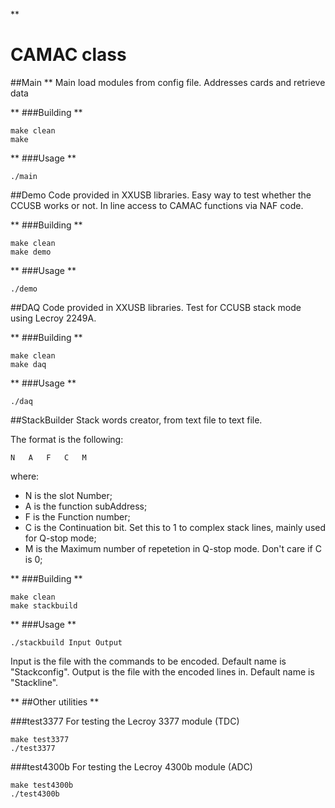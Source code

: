 **
# CAMAC class

##Main
**
Main load modules from config file.
Addresses cards and retrieve data

**
###Building
**
```
make clean
make
```
**
###Usage 
**
```
./main
```
##Demo
Code provided in XXUSB libraries.
Easy way to test whether the CCUSB works or not.
In line access to CAMAC functions via NAF code.

**
###Building
**
```
make clean
make demo
```
**
###Usage 
**
```
./demo
```
##DAQ
Code provided in XXUSB libraries.
Test for CCUSB stack mode using Lecroy 2249A.

**
###Building
**
```
make clean
make daq
```
**
###Usage 
**
```
./daq
```
##StackBuilder
Stack words creator, from text file to text file.

The format is the following:

```
N	A	F	C	M
```

where:
- N is the slot Number;
- A is the function subAddress;
- F is the Function number;
- C is the Continuation bit. Set this to 1 to complex stack lines, mainly used for Q-stop mode;
- M is the Maximum number of repetetion in Q-stop mode. Don't care if C is 0;

**
###Building
**
```
make clean
make stackbuild
```
**
###Usage 
**
```
./stackbuild Input Output

```

Input is the file with the commands to be encoded. Default name is "Stackconfig".
Output is the file with the encoded lines in. Default name is "Stackline".

**
##Other utilities
**

###test3377
For testing the Lecroy 3377 module (TDC)

```
make test3377
./test3377
```

###test4300b
For testing the Lecroy 4300b module (ADC)

```
make test4300b
./test4300b
```
